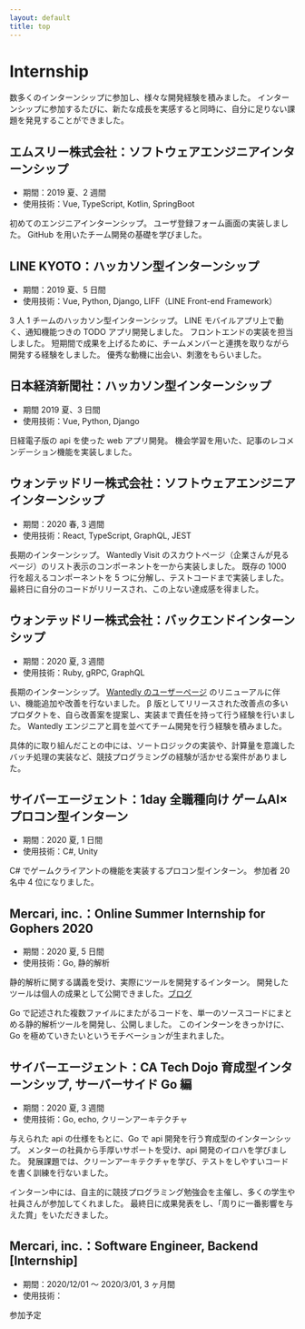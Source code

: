 ```yaml
---
layout: default
title: top
---
```


# Internship
数多くのインターンシップに参加し、様々な開発経験を積みました。
インターンシップに参加するたびに、新たな成長を実感すると同時に、自分に足りない課題を発見することができました。

## エムスリー株式会社：ソフトウェアエンジニアインターンシップ
- 期間：2019 夏、2 週間
- 使用技術：Vue, TypeScript, Kotlin, SpringBoot

初めてのエンジニアインターンシップ。
ユーザ登録フォーム画面の実装しました。
GitHub を用いたチーム開発の基礎を学びました。

## LINE KYOTO：ハッカソン型インターンシップ
- 期間：2019 夏、5 日間
- 使用技術：Vue, Python, Django, LIFF（LINE Front-end Framework）

3 人 1 チームのハッカソン型インターンシップ。
LINE モバイルアプリ上で動く、通知機能つきの TODO アプリ開発しました。
フロントエンドの実装を担当しました。
短期間で成果を上げるために、チームメンバーと連携を取りながら開発する経験をしました。
優秀な動機に出会い、刺激をもらいました。

## 日本経済新聞社：ハッカソン型インターンシップ
- 期間 2019 夏、3 日間
- 使用技術：Vue, Python, Django

日経電子版の api を使った web アプリ開発。
機会学習を用いた、記事のレコメンデーション機能を実装しました。

## ウォンテッドリー株式会社：ソフトウェアエンジニアインターンシップ
- 期間：2020 春, 3 週間
- 使用技術：React, TypeScript, GraphQL, JEST

長期のインターンシップ。
Wantedly Visit のスカウトページ（企業さんが見るページ）のリスト表示のコンポーネントを一から実装しました。
既存の 1000 行を超えるコンポーネントを 5 つに分解し、テストコードまで実装しました。
最終日に自分のコードがリリースされ、この上ない達成感を得ました。

## ウォンテッドリー株式会社：バックエンドインターンシップ
- 期間：2020 夏, 3 週間
- 使用技術：Ruby, gRPC, GraphQL

長期のインターンシップ。
[Wantedly のユーザーページ](https://www.wantedly.com/id/monkukui) のリニューアルに伴い、機能追加や改善を行ないました。
β 版としてリリースされた改善点の多いプロダクトを、自ら改善案を提案し、実装まで責任を持って行う経験を行いました。
Wantedly エンジニアと肩を並べてチーム開発を行う経験を積みました。

具体的に取り組んだことの中には、ソートロジックの実装や、計算量を意識したバッチ処理の実装など、競技プログラミングの経験が活かせる案件がありました。

## サイバーエージェント：1day 全職種向け ゲームAI×プロコン型インターン
- 期間：2020 夏, 1 日間
- 使用技術：C#, Unity

C# でゲームクライアントの機能を実装するプロコン型インターン。
参加者 20 名中 4 位になりました。

## Mercari, inc.：Online Summer Internship for Gophers 2020
- 期間：2020 夏, 5 日間
- 使用技術：Go, 静的解析

静的解析に関する講義を受け、実際にツールを開発するインターン。
開発したツールは個人の成果として公開できました。[ブログ](https://monkukui.hatenablog.com/entry/2020/09/07/183114)

Go で記述された複数ファイルにまたがるコードを、単一のソースコードにまとめる静的解析ツールを開発し、公開しました。
このインターンをきっかけに、Go を極めていきたいというモチベーションが生まれました。

## サイバーエージェント：CA Tech Dojo 育成型インターンシップ, サーバーサイド Go 編
- 期間：2020 夏, 3 週間
- 使用技術：Go, echo, クリーンアーキテクチャ

与えられた api の仕様をもとに、Go で api 開発を行う育成型のインターンシップ。
メンターの社員から手厚いサポートを受け、api 開発のイロハを学びました。
発展課題では、クリーンアーキテクチャを学び、テストをしやすいコードを書く訓練を行ないました。

インターン中には、自主的に競技プログラミング勉強会を主催し、多くの学生や社員さんが参加してくれました。
最終日に成果発表をし、「周りに一番影響を与えた賞」をいただきました。

## Mercari, inc.：Software Engineer, Backend [Internship]
- 期間：2020/12/01 〜 2020/3/01, 3 ヶ月間
- 使用技術：

参加予定
